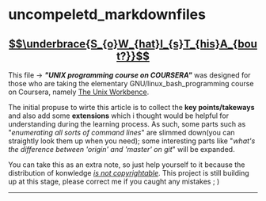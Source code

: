 # uncompeletd_markdownfiles

<u>$$\underbrace{S_{o}W_{hat}I_{s}T_{his}A_{bout?}}$$</u>
------
This file $\rightarrow$ ***"UNIX programming course on COURSERA"***  was designed for those who are taking the elementary GNU/linux_bash_programming course on Coursera, namely [The Unix Workbence](https://www.coursera.org/learn/unix/home/welcome). 

The initial propuse to wirte this article is to collect the **key points/takeways** and also add some **extensions** which i thought would be helpful for understanding during the learning process. As such, some parts such as "*enumerating all sorts of command lines*" are slimmed down(you can straightly look them up when you need); some interesting parts like "*what's the difference between 'origin' and 'master' on git*" will be expanded.

You can take this as an extra note, so just help yourself to it because the distribution of konwledge <u>*is not copyrightable*</u>. This project is still building up at this stage, please correct me if you caught any mistakes ; )

-----
